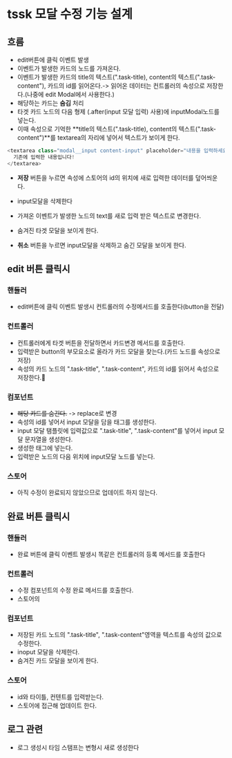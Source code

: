 # tssk 모달 수정 기능 설계

## 흐름

- edit버튼에 클릭 이벤트 발생
- 이벤트가 발생한 카드의 노드를 가져온다.
- 이벤트가 발생한 카드의 title의 텍스트(".task-title), content의 텍스트(".task-content"), 카드의 id를 읽어온다.-> 읽어온 데이터는 컨트롤러의 속성으로 저장한다.(나중에 edit Modal에서 사용한다.)
- 해당하는 카드는 **숨김** 처리
- 타겟 카드 노드의 다음 형제 (.after(input 모달 입력) 사용)에 inputModal노드를 넣는다.
- 이때 속성으로 기억한 **title의 텍스트(".task-title), content의 텍스트(".task-content")**를 textarea의 자리에 넣어서 텍스트가 보이게 한다.

```javascript
<textarea class="modal__input content-input" placeholder="내용을 입력하세요">
  기존에 입력한 내용입니다!
</textarea>
```

- **저장** 버튼을 누르면 속성에 스토어의 id의 위치에 새로 입력한 데이터를 덮어씌운다.
- input모달을 삭제한다
- 가져온 이벤트가 발생한 노드의 text를 새로 입력 받은 텍스트로 변경한다.
- 숨겨진 타겟 모달을 보이게 한다.

- **취소** 버튼을 누르면 input모달을 삭제하고 숨긴 모달을 보이게 한다.

## edit 버튼 클릭시

### 핸들러

- edit버튼에 클릭 이벤트 발생시 컨트롤러의 수정메서드를 호출한다(button을 전달)

### 컨트롤러

- 컨트롤러에게 타겟 버튼을 전달하면서 카드변경 메서드를 호출한다.
- 입력받은 button의 부모요소로 올라가 카드 모달을 찾는다.(카드 노드를 속성으로 저장)
- 속성의 카드 노드의 ".task-title", ".task-content", 카드의 id를 읽어서 속성으로 저장한다.👏

### 컴포넌트

- ~~해당 카드를 숨긴다.~~ -> replace로 변경
- 속성의 id를 넣어서 input 모달을 담을 태그를 생성한다.
- input 모달 탬플릿에 입력값으로 ".task-title", ".task-content"를 넣어서 input 모달 문자열을 생성한다.
- 생성한 태그에 넣는다.
- 입력받은 노드의 다음 위치에 input모달 노드를 넣는다.

### 스토어

- 아직 수정이 완료되지 않았으므로 업데이트 하지 않는다.

## 완료 버튼 클릭시

### 핸들러

- 완료 버튼에 클릭 이벤트 발생시 똑같은 컨트롤러의 등록 메서드를 호출한다

### 컨트롤러

- 수정 컴포넌트의 수정 완료 메서드를 호출한다.
- 스토어의

### 컴포넌트

- 저장된 카드 노드의 ".task-title", ".task-content"영역을 텍스트를 속성의 값으로 수정한다.
- inoput 모달을 삭제한다.
- 숨겨진 카드 모달을 보이게 한다.

### 스토어

- id와 타이틀, 컨텐트를 입력받는다.
- 스토어에 접근해 업데이트 한다.

## 로그 관련

- 로그 생성시 타임 스탬프는 변형시 새로 생성한다
